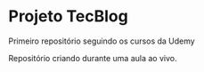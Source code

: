 # Projeto TecBlog
 Primeiro repositório seguindo os cursos da Udemy

 Repositório criando durante uma aula ao vivo.
